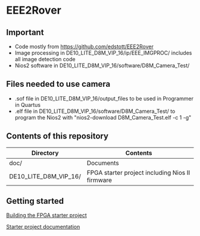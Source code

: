 # EEE2Rover

## Important
  - Code mostly from https://github.com/edstott/EEE2Rover
  - Image processing in DE10_LITE_D8M_VIP_16/ip/EEE_IMGPROC/ includes all image detection code
  - Nios2 software in DE10_LITE_D8M_VIP_16/software/D8M_Camera_Test/

## Files needed to use camera
- .sof file in DE10_LITE_D8M_VIP_16/output_files to be used in Programmer in Quartus
- .elf file in DE10_LITE_D8M_VIP_16/software/D8M_Camera_Test/ to program the Nios2 with "nios2-download D8M_Camera_Test.elf -c 1 -g"



## Contents of this repository
  Directory | Contents
  --------- | --------
  doc/      | Documents
  DE10_LITE_D8M_VIP_16/ | FPGA starter project including Nios II firmware

## Getting started

  [Building the FPGA starter project](doc/FPGA-installation.md)
  
  [Starter project documentation](doc/FPGA-system.md)
  
